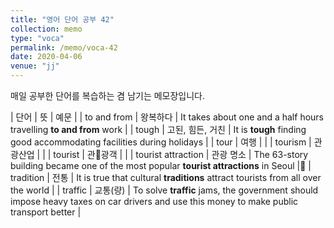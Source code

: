 ```yaml
---
title: "영어 단어 공부 42"
collection: memo
type: "voca"
permalink: /memo/voca-42
date: 2020-04-06
venue: "jj"
---
```


매일 공부한 단어를 복습하는 겸 남기는 메모장입니다.

| 단어 | 뜻 | 예문 |
| to and from | 왕복하다 | It takes about one and a half hours travelling **to and from** work |
| tough | 고된, 힘든, 거친 | It is **tough** finding good accommodating facilities during holidays |
| tour | 여행 |  |
| tourism | 관광산업 |  |
| tourist | 관광객 |  |
| tourist attraction | 관광 명소 | The 63-story building became one of the most popular **tourist attractions** in Seoul |
| tradition | 전통 | It is true that cultural **traditions** attract tourists from all over the world |
| traffic | 교통(량) | To solve **traffic** jams, the government should impose heavy taxes on car drivers and use this money to make public transport better |

